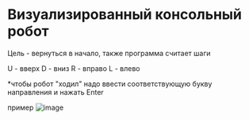 # Визуализированный консольный робот

Цель - вернуться в начало, также программа считает шаги

U - вверх
D - вниз
R - вправо
L - влево

*чтобы робот "ходил" надо ввести соответствующую букву направления и нажать Enter

пример 
![image](https://user-images.githubusercontent.com/107112651/205446885-399e020a-a6d4-4cc4-ad75-3384601623e0.png)
